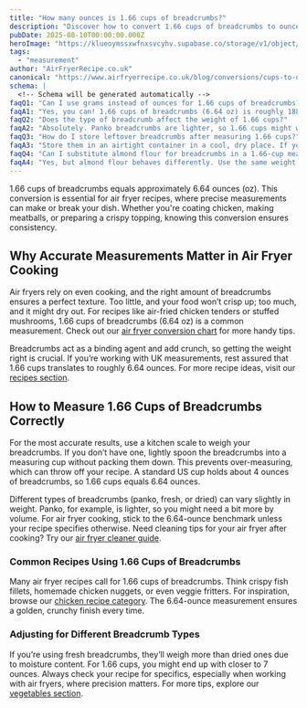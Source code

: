 ```yaml
---
title: "How many ounces is 1.66 cups of breadcrumbs?"
description: "Discover how to convert 1.66 cups of breadcrumbs to ounces for perfect air fryer recipes. Get accurate measurements every time!"
pubDate: 2025-08-10T00:00:00.000Z
heroImage: "https://klueoymssxwfnxsvcyhv.supabase.co/storage/v1/object/public/Shmucket/how-many-ounces-is-1-66-cups-of-breadcrumbs.webp"
tags:
  - "measurement"
author: "AirFryerRecipe.co.uk"
canonical: "https://www.airfryerrecipe.co.uk/blog/conversions/cups-to-ounces/how-many-ounces-is-1-66-cups-of-breadcrumbs"
schema: |
  <!-- Schema will be generated automatically -->
faqQ1: "Can I use grams instead of ounces for 1.66 cups of breadcrumbs?"
faqA1: "Yes, you can! 1.66 cups of breadcrumbs (6.64 oz) is roughly 188 grams. If your kitchen scale uses grams, this conversion will help you measure accurately for air fryer recipes."
faqQ2: "Does the type of breadcrumb affect the weight of 1.66 cups?"
faqA2: "Absolutely. Panko breadcrumbs are lighter, so 1.66 cups might weigh slightly less than 6.64 oz. Fresh breadcrumbs, due to moisture, can weigh more. Always adjust based on your recipe’s requirements."
faqQ3: "How do I store leftover breadcrumbs after measuring 1.66 cups?"
faqA3: "Store them in an airtight container in a cool, dry place. If you’ve used fresh breadcrumbs, keep them in the fridge for up to a week or freeze them for longer shelf life."
faqQ4: "Can I substitute almond flour for breadcrumbs in a 1.66-cup measurement?"
faqA4: "Yes, but almond flour behaves differently. Use the same weight (6.64 oz) for consistency, but note that the texture and browning will vary in your air fryer dish."
---
```

<p>1.66 cups of breadcrumbs equals approximately 6.64 ounces (oz). This conversion is essential for air fryer recipes, where precise measurements can make or break your dish. Whether you're coating chicken, making meatballs, or preparing a crispy topping, knowing this conversion ensures consistency.</p>

<h2>Why Accurate Measurements Matter in Air Fryer Cooking</h2>  
<p>Air fryers rely on even cooking, and the right amount of breadcrumbs ensures a perfect texture. Too little, and your food won’t crisp up; too much, and it might dry out. For recipes like air-fried chicken tenders or stuffed mushrooms, 1.66 cups of breadcrumbs (6.64 oz) is a common measurement. Check out our <a href=https://www.airfryerrecipe.co.uk/air-fryer-conversion-chart>air fryer conversion chart</a> for more handy tips.</p>  

<p>Breadcrumbs act as a binding agent and add crunch, so getting the weight right is crucial. If you’re working with UK measurements, rest assured that 1.66 cups translates to roughly 6.64 ounces. For more recipe ideas, visit our <a href=https://www.airfryerrecipe.co.uk/recipes>recipes section</a>.</p>  

<h2>How to Measure 1.66 Cups of Breadcrumbs Correctly</h2>  
<p>For the most accurate results, use a kitchen scale to weigh your breadcrumbs. If you don’t have one, lightly spoon the breadcrumbs into a measuring cup without packing them down. This prevents over-measuring, which can throw off your recipe. A standard US cup holds about 4 ounces of breadcrumbs, so 1.66 cups equals 6.64 ounces.</p>  

<p>Different types of breadcrumbs (panko, fresh, or dried) can vary slightly in weight. Panko, for example, is lighter, so you might need a bit more by volume. For air fryer cooking, stick to the 6.64-ounce benchmark unless your recipe specifies otherwise. Need cleaning tips for your air fryer after cooking? Try our <a href=https://www.airfryerrecipe.co.uk/air-fryer-cleaner>air fryer cleaner guide</a>.</p>  

<h3>Common Recipes Using 1.66 Cups of Breadcrumbs</h3>  
<p>Many air fryer recipes call for 1.66 cups of breadcrumbs. Think crispy fish fillets, homemade chicken nuggets, or even veggie fritters. For inspiration, browse our <a href=https://www.airfryerrecipe.co.uk/recipe-category/chicken>chicken recipe category</a>. The 6.64-ounce measurement ensures a golden, crunchy finish every time.</p>  

<h3>Adjusting for Different Breadcrumb Types</h3>  
<p>If you’re using fresh breadcrumbs, they’ll weigh more than dried ones due to moisture content. For 1.66 cups, you might end up with closer to 7 ounces. Always check your recipe for specifics, especially when working with air fryers, where precision matters. For more tips, explore our <a href=https://www.airfryerrecipe.co.uk/recipe-category/vegetables>vegetables section</a>.</p>
